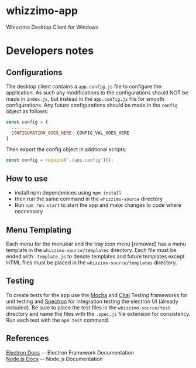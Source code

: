 # whizzimo-app
Whizzimo Desktop Client for Windows

# Developers notes
## Configurations
The desktop client contains a `app.config.js` file to configure the application. As such any modifications to the configurations should NOT be made in `index.js`, but instead in the `app.config.js` file for smooth configurations. Any future configurations should be made in the `config` object as follows:
```javascript
const config = {
  .......
  CONFIGURATION_GOES_HERE: CONFIG_VAL_GOES_HERE
}
```
Then export the config object in addtional scripts:
```javascript
const config = require('./app.config')();
```
## How to use
 * install npm dependenices using `npm install`
 * then run the same command in the `whizzimo-source` directory
 * Run `npm run start` to start the app and make changes to code where neccessary
## Menu Templating
Each menu for the menubar and the tray icon menu [removed] has a menu template in the `whizzimo-source/templates` directory. Each file must be ended with `.template.js` to denote templates and future templates except HTML files must be placed in the `whizzimo-source/templates` directory.
## Testing 
To create tests for the app use the [Mocha](http://mochajs.org/) and [Chai](http://chaijs.com/) Testing frameworks for unit testing and [Spectron](https://electron.atom.io/spectron/) for integration testing the electron UI (already included). Be sure to place the test files in the `whizzimo-source/test` directory and name the files with the `.spec.js` file extension for consistency. Run each test with the `npm test` command.

## References
[Electron Docs](https://electron.atom.io/docs/) -- Electron Framework Documentation<br />
[Node.js Docs](https://nodejs.org/en/docs/) -- Node.js Documentation

